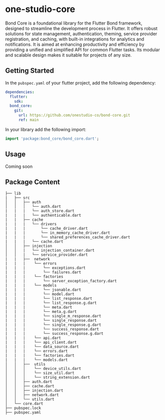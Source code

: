 # one-studio-core
Bond Core is a foundational library for the Flutter Bond framework, designed to streamline the development process in Flutter. It offers robust solutions for state management, authentication, theming, service provider registration, and caching, with built-in integrations for analytics and notifications. It is aimed at enhancing productivity and efficiency by providing a unified and simplified API for common Flutter tasks. Its modular and scalable design makes it suitable for projects of any size.

## Getting Started

In the `pubspec.yaml` of your flutter project, add the following dependency:

```yaml
dependencies:
  flutter:
    sdk:
  bond_core:
    git:
      url: https://github.com/onestudio-co/bond-core.git
      ref: main
```

In your library add the following import:

```dart
import 'package:bond_core/bond_core.dart';
```

## Usage
Coming soon 

## Package Content
```
├── lib
|   ├── src
│   │   ├── auth
│   │   │   └── auth.dart
|   |   |   └── auth_store.dart
|   |   |   └── authenticable.dart
|   |   ├── cache
|   |   |   └── drivers  
|   |   |       └── cache_driver.dart
|   |   |       └── in_memory_cache_driver.dart
|   |   |       └── shared_preferences_cache_driver.dart
|   |   |   └── cache.dart
│   │   ├── injection
│   │   |   └── injection_container.dart
│   │   |   └── service_provider.dart
|   |   ├──  network
|   |   |    └── errors
|   |   |        └── exceptions.dart
|   |   |        └── failures.dart
|   |   |    └── factories
|   |   |        └── server_exception_factory.dart
|   |   |    └── models
|   |   |        └── jsonable.dart
|   |   |        └── model.dart
|   |   |        └── list_response.dart
|   |   |        └── list_response.g.dart
|   |   |        └── meta.dart
|   |   |        └── meta.g.dart
|   |   |        └── single_m_response.dart
|   |   |        └── single_response.dart
|   |   |        └── single_response.g.dart
|   |   |        └── success_response.dart
|   |   |        └── success_response.g.dart
|   |   |    └── api.dart
|   |   |    └── api_client.dart
|   |   |    └── data_source.dart
|   |   |    └── errors.dart
|   |   |    └── factories.dart
|   |   |    └── models.dart
│   │   ├──  utils
│   │   │    └── device_utils.dart
│   │   │    └── size_util.dart
│   │   │    └── string_extension.dart
│   │   ├── auth.dart
│   │   ├── cache.dart
│   │   ├── injection.dart
│   │   ├── network.dart
│   │   └── utils.dart
│   └── core.dart
├── pubspec.lock
├── pubspec.yaml
```
